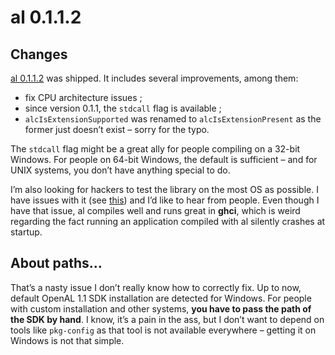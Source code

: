 # al 0.1.1.2

## Changes

[al 0.1.1.2](http://hackage.haskell.org/package/al-0.1.1.2) was shipped. It
includes several improvements, among them:

  - fix CPU architecture issues ;
  - since version 0.1.1, the `stdcall` flag is available ;
  - `alcIsExtensionSupported` was renamed to `alcIsExtensionPresent` as the
    former just doesn’t exist – sorry for the typo.

The `stdcall` flag might be a great ally for people compiling on a 32-bit
Windows. For people on 64-bit Windows, the default is sufficient – and for
UNIX systems, you don’t have anything special to do.

I’m also looking for hackers to test the library on the most OS as possible. I
have issues with it (see [this](http://stackoverflow.com/questions/28829976/ffi-and-static-libraries-used-in-application))
and I’d like to hear from people. Even though I have that issue, al compiles
well and runs great in **ghci**, which is weird regarding the fact running an
application compiled with al silently crashes at startup.

## About paths…

That’s a nasty issue I don’t really know how to correctly fix. Up to now,
default OpenAL 1.1 SDK installation are detected for Windows. For people with
custom installation and other systems, **you have to pass the path of the SDK by
hand**. I know, it’s a pain in the ass, but I don’t want to depend on tools like
`pkg-config` as that tool is not available everywhere – getting it on Windows is
not that simple.
